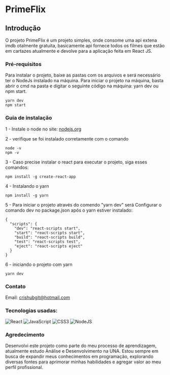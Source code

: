 # PrimeFlix

## Introdução
O projeto PrimeFlix é um projeto simples, onde consome uma api extena imdb otalmente gratuita, basicamente api fornece todos os filmes que estão em cartazes atualmente e devolve para a aplicação feita em React JS.

### Pré-requisitos
Para instalar o projeto, baixe as pastas com os arquivos e será necessário ter o NodeJs instalado na máquina.
Para iniciar o projeto na máquina, basta abrir o cmd na pasta e digitar o seguinte código na máquina: yarn dev ou npm start.

```
yarn dev
npm start
```

### Guia de instalação
1 - Instale o node no site: [nodejs.org](https://nodejs.org/en)

2 - verifique se foi instalado corretamente com o comando
```
node -v
npm -v

```

3 - Caso precise instalar o react para executar o projeto, siga esses comandos: 

```
npm install -g create-react-app
```

4 - Instalando o yarn

```
npm install -g yarn
```

5 - Para iniciar o projeto através do comendo "yarn dev" será Configurar o comando dev no package.json após o yarn estiver instalado:

```
{
  "scripts": {
    "dev": "react-scripts start",
    "start": "react-scripts start",
    "build": "react-scripts build",
    "test": "react-scripts test",
    "eject": "react-scripts eject"
  }
}
```

6 - iniciando o projeto com yarn

```
yarn dev
```


### Contato
Email: crishubgit@hotmail.com

### Tecnologias usadas:
![React](https://img.shields.io/badge/react-%2320232a.svg?style=for-the-badge&logo=react&logoColor=%2361DAFB)
![JavaScript](https://img.shields.io/badge/javascript-%23323330.svg?style=for-the-badge&logo=javascript&logoColor=%23F7DF1E)
![CSS3](https://img.shields.io/badge/css3-%231572B6.svg?style=for-the-badge&logo=css3&logoColor=white)
![NodeJS](https://img.shields.io/badge/node.js-6DA55F?style=for-the-badge&logo=node.js&logoColor=white)


### Agredecimento

Desenvolvi este projeto como parte do meu processo de aprendizagem, atualmente estudo Análise e Desenvolvimento na UNA. Estou sempre em busca de expandir meus conhecimentos em programação, explorando diversas fontes para aprimorar minhas habilidades e agregar valor ao meu perfil profissional.


